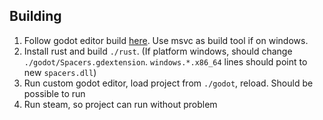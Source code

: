 Building
---------------

1. Follow godot editor build [here](https://godotsteam.com/howto/multiplayer_peer/). Use msvc as build tool if on windows.
2. Install rust and build `./rust`. (If platform windows, should change `./godot/Spacers.gdextension`. `windows.*.x86_64` lines should point to new `spacers.dll`)
3. Run custom godot editor, load project from `./godot`, reload. Should be possible to run
4. Run steam, so project can run without problem
